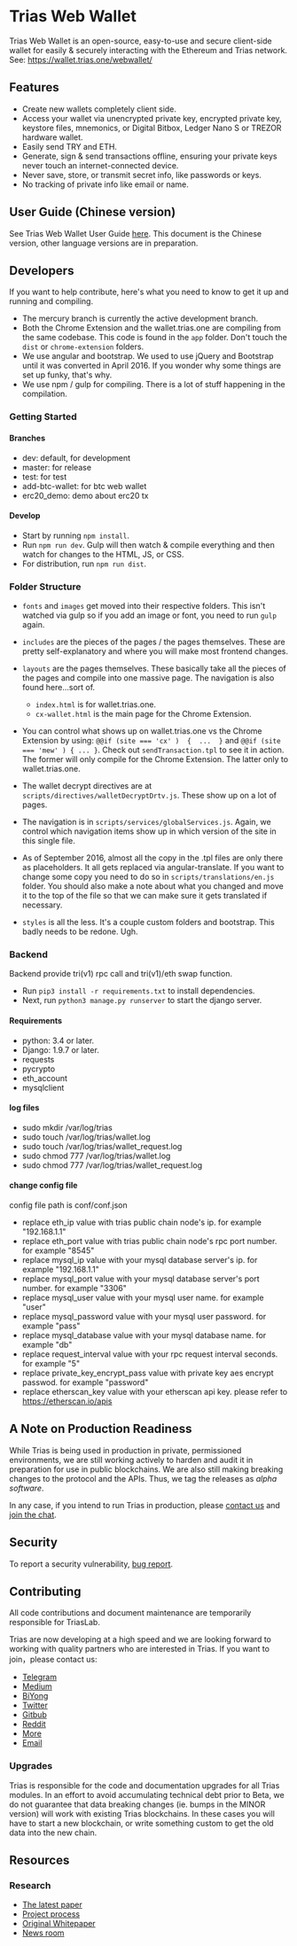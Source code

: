 # Trias Web Wallet
Trias Web Wallet is an open-source, easy-to-use and secure client-side wallet for easily & securely interacting with the Ethereum and Trias network. See: https://wallet.trias.one/webwallet/

## Features
- Create new wallets completely client side.
- Access your wallet via unencrypted private key, encrypted private key, keystore files, mnemonics, or Digital Bitbox, Ledger Nano S or TREZOR hardware wallet.
- Easily send TRY and ETH. 
- Generate, sign & send transactions offline, ensuring your private keys never touch an internet-connected device.
- Never save, store, or transmit secret info, like passwords or keys.
- No tracking of private info like email or name.

## User Guide (Chinese version)
See Trias Web Wallet User Guide [here](https://github.com/trias-lab/web-wallet/blob/mercury/user-guide/Trias-web-wallet-user-guide-zh.md). This document is the Chinese version, other language versions are in preparation.

## Developers
If you want to help contribute, here's what you need to know to get it up and running and compiling.

- The mercury branch is currently the active development branch.
- Both the Chrome Extension and the wallet.trias.one are compiling from the same codebase. This code is found in the `app` folder. Don't touch the `dist` or `chrome-extension` folders.
- We use angular and bootstrap. We used to use jQuery and Bootstrap until it was converted in April 2016. If you wonder why some things are set up funky, that's why.
- We use npm / gulp for compiling. There is a lot of stuff happening in the compilation.

### Getting Started

#### Branches

- dev: default, for development
- master: for release
- test: for test
- add-btc-wallet: for btc web wallet
- erc20_demo: demo about erc20 tx

#### Develop
- Start by running `npm install`.
- Run `npm run dev`. Gulp will then watch & compile everything and then watch for changes to the HTML, JS, or CSS.
- For distribution, run `npm run dist`.

### Folder Structure
- `fonts` and `images` get moved into their respective folders. This isn't watched via gulp so if you add an image or font, you need to run `gulp` again.
- `includes` are the pieces of the pages / the pages themselves. These are pretty self-explanatory and where you will make most frontend changes.
- `layouts` are the pages themselves. These basically take all the pieces of the pages and compile into one massive page. The navigation is also found here...sort of.
    * `index.html` is for wallet.trias.one.
    * `cx-wallet.html` is the main page for the Chrome Extension.

- You can control what shows up on wallet.trias.one vs the Chrome Extension by using: `@@if (site === 'cx' )  {  ...  }` and `@@if (site === 'mew' ) { ... }`. Check out `sendTransaction.tpl` to see it in action. The former will only compile for the Chrome Extension. The latter only to wallet.trias.one.
- The wallet decrypt directives are at `scripts/directives/walletDecryptDrtv.js`. These show up on a lot of pages.
- The navigation is in `scripts/services/globalServices.js`. Again, we control which navigation items show up in which version of the site in this single file.
- As of September 2016, almost all the copy in the .tpl files are only there as placeholders. It all gets replaced via angular-translate. If you want to change some copy you need to do so in `scripts/translations/en.js` folder. You should also make a note about what you changed and move it to the top of the file so that we can make sure it gets translated if necessary.
- `styles` is all the less. It's a couple custom folders and bootstrap. This badly needs to be redone. Ugh.

### Backend
Backend provide tri(v1) rpc call and tri(v1)/eth swap function.
- Run `pip3 install -r requirements.txt` to install dependencies.
- Next, run `python3 manage.py runserver` to start the django server.

#### Requirements
 - python: 3.4 or later.
 - Django: 1.9.7 or later.
 - requests
 - pycrypto
 - eth_account
 - mysqlclient

#### log files
 - sudo mkdir /var/log/trias
 - sudo touch /var/log/trias/wallet.log
 - sudo touch /var/log/trias/wallet_request.log
 - sudo chmod 777 /var/log/trias/wallet.log
 - sudo chmod 777 /var/log/trias/wallet_request.log

#### change config file
config file path is conf/conf.json
 - replace eth_ip value with trias public chain node's ip. for example "192.168.1.1"
 - replace eth_port value with trias public chain node's rpc port number. for example "8545"
 - replace mysql_ip value with your mysql database server's ip. for example "192.168.1.1"
 - replace mysql_port value with your mysql database server's port number. for example "3306"
 - replace mysql_user value with your mysql user name. for example "user"
 - replace mysql_password value with your mysql user password. for example "pass"
 - replace mysql_database value with your mysql database name. for example "db"
 - replace request_interval value with your rpc request interval seconds. for example "5"
 - replace private_key_encrypt_pass value with private key aes encrypt passwod. for example "password"
 - replace etherscan_key value with your etherscan api key. please refer to https://etherscan.io/apis

## A Note on Production Readiness

While Trias is being used in production in private, permissioned
environments, we are still working actively to harden and audit it in preparation
for use in public blockchains.
We are also still making breaking changes to the protocol and the APIs.
Thus, we tag the releases as _alpha software_.

In any case, if you intend to run Trias in production,
please [contact us](mailto:contact@trias.one) and [join the chat](https://www.trias.one).

## Security

To report a security vulnerability, [bug report](mailto:contact@trias.one).

## Contributing

All code contributions and document maintenance are temporarily responsible for TriasLab.

Trias are now developing at a high speed and we are looking forward to working with quality partners who are interested in Trias. If you want to join，please contact us:

- [Telegram](https://t.me/triaslab)
- [Medium](https://medium.com/@Triaslab)
- [BiYong](https://0.plus/#/triaslab)
- [Twitter](https://twitter.com/triaslab)
- [Gitbub](https://github.com/trias-lab/Documentation)
- [Reddit](https://www.reddit.com/r/Trias_Lab)
- [More](https://www.trias.one/)
- [Email](mailto:contact@trias.one)

### Upgrades

Trias is responsible for the code and documentation upgrades for all Trias modules. In an effort to avoid accumulating technical debt prior to Beta, we do not guarantee that data breaking changes (ie. bumps in the MINOR version) will work with existing Trias blockchains. In these cases you will have to start a new blockchain, or write something custom to get the old data into the new chain.

## Resources

### Research

- [The latest paper](https://www.contact@trias.one/attachment/Trias-whitepaper%20attachments.zip)
- [Project process](https://trias.one/updates/project)
- [Original Whitepaper](https://trias.one/whitepaper)
- [News room](https://trias.one/updates/recent)